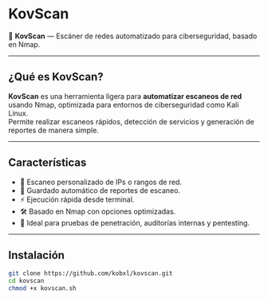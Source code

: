 # KovScan

🚀 **KovScan** — Escáner de redes automatizado para ciberseguridad, basado en Nmap.

---

## ¿Qué es KovScan?

**KovScan** es una herramienta ligera para **automatizar escaneos de red** usando Nmap, optimizada para entornos de ciberseguridad como Kali Linux.  
Permite realizar escaneos rápidos, detección de servicios y generación de reportes de manera simple.

---

## Características

- 📍 Escaneo personalizado de IPs o rangos de red.
- 📝 Guardado automático de reportes de escaneo.
- ⚡ Ejecución rápida desde terminal.
- 🛠 Basado en Nmap con opciones optimizadas.
- 🔐 Ideal para pruebas de penetración, auditorías internas y pentesting.

---

## Instalación

```bash
git clone https://github.com/kobxl/kovscan.git
cd kovscan
chmod +x kovscan.sh
